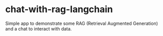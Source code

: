 # chat-with-rag-langchain
Simple app to demonstrate some RAG (Retrieval Augmented Generation) and a chat to interact with data.
